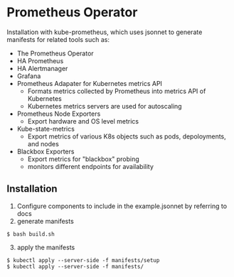 # Prometheus Operator
Installation with kube-prometheus, which uses jsonnet to generate manifests for related tools such as:
- The Prometheus Operator
- HA Prometheus
- HA Alertmanager
- Grafana
- Prometheus Adapater for Kubernetes metrics API
  - Formats metrics collected by Prometheus into metrics API of Kubernetes 
  - Kubernetes metrics servers are used for autoscaling
- Prometheus Node Exporters
  - Export hardware and OS level metrics
- Kube-state-metrics
  - Export metrics of various K8s objects such as pods, depoloyments, and nodes
- Blackbox Exporters
  - Export metrics for "blackbox" probing
  - monitors different endpoints for availability

## Installation
1. Configure components to include in the example.jsonnet by referring to docs
2. generate manifests
```
$ bash build.sh
```
3. apply the manifests
```
$ kubectl apply --server-side -f manifests/setup
$ kubectl apply --server-side -f manifests/
```


